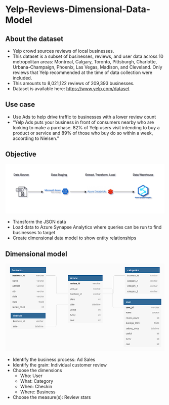 # Yelp-Reviews-Dimensional-Data-Model

## About the dataset
- Yelp crowd sources reviews of local businesses. 
- This dataset is a subset of businesses, reviews, and user data across 10 metropolitan areas: Montreal, Calgary, Toronto, Pittsburgh, Charlotte, Urbana-Champaign, Phoenix, Las Vegas, Madison, and Cleveland. Only reviews that Yelp recommended at the time of data collection were included. 
- This amounts to 8,021,122 reviews of 209,393 businesses.
- Dataset is available here: https://www.yelp.com/dataset

## Use case
- Use Ads to help drive traffic to businesses with a lower review count
- “Yelp Ads puts your business in front of consumers nearby who are looking to make a purchase. 82% of Yelp users visit intending to buy a product or service and 89% of those who buy do so within a week, according to Nielsen.”

## Objective
![](https://github.com/smithashley/Yelp-Reviews-Dimensional-Data-Model/blob/main/images/yd_diagram.png)
- Transform the JSON data 
- Load data to Azure Synapse Analytics where queries can be run to find businesses to target
- Create dimensional data model to show entity relationships

## Dimensional model
![](https://github.com/smithashley/Yelp-Reviews-Dimensional-Data-Model/blob/main/images/dim_model.png)
- Identify the business process: Ad Sales
- Identify the grain: Individual customer review
- Choose the dimensions
    - Who: User
    - What: Category
    - When: Checkin
    - Where: Business
- Choose the measure(s): Review stars


